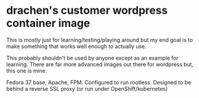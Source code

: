 # drachen's customer wordpress container image

This is mostly just for learning/testing/playing around but my end goal is to make something that works well enough to actually use.

This probably shouldn't be used by anyone except as an example for learning. There are far more advanced images out there for wordpress but, this one is mine.

Fedora 37 base, Apache, FPM. 
Configured to run rootless.
Designed to be behind a reverse SSL proxy (or run under OpenShift/kubernetes)

